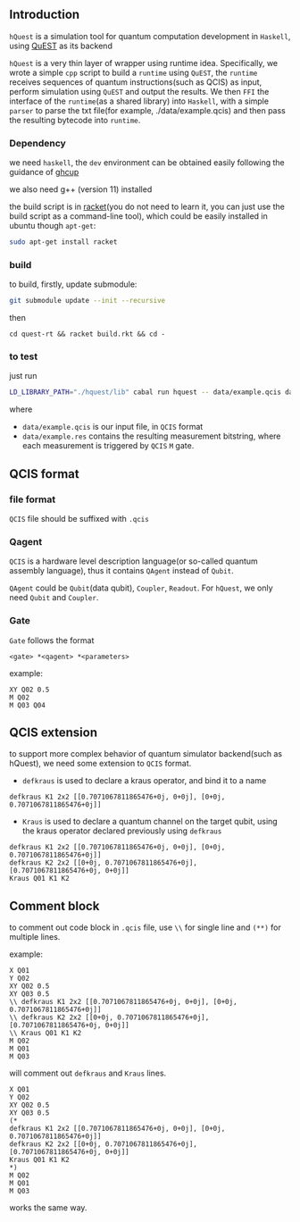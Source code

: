 
## Introduction
`hQuest` is a simulation tool for quantum computation development in `Haskell`, using [QuEST](https://github.com/QuEST-Kit/QuEST/tree/main) as its backend

`hQuest` is a very thin layer of wrapper using runtime idea. Specifically, we wrote a simple `cpp` script to build a `runtime` using `QuEST`, the `runtime` receives sequences of quantum instructions(such as QCIS) as input, perform simulation using `QuEST` and output the results. We then `FFI` the interface of the `runtime`(as a shared library) into `Haskell`, with a simple `parser` to parse the txt file(for example, ./data/example.qcis) and then pass the resulting bytecode into `runtime`.

### Dependency
we need `haskell`, the `dev` environment can be obtained easily following the guidance of [ghcup](https://www.haskell.org/ghcup/)

we also need g++ (version 11) installed 

the build script is in [racket](https://racket-lang.org/)(you do not need to learn it, you can just use the build script as a command-line tool), which could be easily installed in ubuntu though `apt-get`:
```bash
sudo apt-get install racket
```

### build
to build, firstly, update submodule:
```bash
git submodule update --init --recursive
```

then
```
cd quest-rt && racket build.rkt && cd -
```

### to test
just run 
```bash
LD_LIBRARY_PATH="./hquest/lib" cabal run hquest -- data/example.qcis data/example.res
```
where 
- `data/example.qcis` is our input file, in `QCIS` format
- `data/example.res` contains the resulting measurement bitstring, where each measurement is triggered by `QCIS` `M` gate.

## QCIS format
### file format
`QCIS` file should be suffixed with `.qcis`

### Qagent 
`QCIS` is a hardware level description language(or so-called quantum assembly language), thus it contains `QAgent` instead of `Qubit`.

`QAgent` could be `Qubit`(data qubit), `Coupler`, `Readout`. For `hQuest`, we only need `Qubit` and `Coupler`.

### Gate
`Gate` follows the format 
```
<gate> *<qagent> *<parameters>
```
example:
```
XY Q02 0.5
M Q02
M Q03 Q04
```

## QCIS extension
to support more complex behavior of quantum simulator backend(such as hQuest), we need some extension to `QCIS` format.

- `defkraus` is used to declare a kraus operator, and bind it to a name
```
defkraus K1 2x2 [[0.7071067811865476+0j, 0+0j], [0+0j, 0.7071067811865476+0j]]
```

- `Kraus` is used to declare a quantum channel on the target qubit, using the kraus operator declared previously using `defkraus`
```
defkraus K1 2x2 [[0.7071067811865476+0j, 0+0j], [0+0j, 0.7071067811865476+0j]]
defkraus K2 2x2 [[0+0j, 0.7071067811865476+0j], [0.7071067811865476+0j, 0+0j]] 
Kraus Q01 K1 K2
```

## Comment block 
to comment out code block in `.qcis` file, use `\\` for single line and `(**)` for multiple lines.

example:
```
X Q01
Y Q02
XY Q02 0.5
XY Q03 0.5
\\ defkraus K1 2x2 [[0.7071067811865476+0j, 0+0j], [0+0j, 0.7071067811865476+0j]]
\\ defkraus K2 2x2 [[0+0j, 0.7071067811865476+0j], [0.7071067811865476+0j, 0+0j]] 
\\ Kraus Q01 K1 K2
M Q02
M Q01
M Q03
```
will comment out `defkraus` and `Kraus` lines.

```
X Q01
Y Q02
XY Q02 0.5
XY Q03 0.5
(* 
defkraus K1 2x2 [[0.7071067811865476+0j, 0+0j], [0+0j, 0.7071067811865476+0j]]
defkraus K2 2x2 [[0+0j, 0.7071067811865476+0j], [0.7071067811865476+0j, 0+0j]] 
Kraus Q01 K1 K2
*)
M Q02
M Q01
M Q03
```
works the same way.
